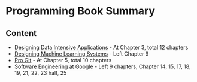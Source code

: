 # Programming Book Summary

## Content
- [Designing Data Intensive Applications](designing-data-intensive-applications.md) - At Chapter 3, total 12 chapters
- [Designing Machine Learning Systems](designing-machine-learning-systems.md) - Left Chapter 9
- [Pro Git](pro-git.md) - At Chapter 5, total 10 chapters
- [Software Engineering at Google](software-engineering-at-google.md) - Left 9 chapters, Chapter 14, 15, 17, 18, 19, 21, 22, 23 half, 25
